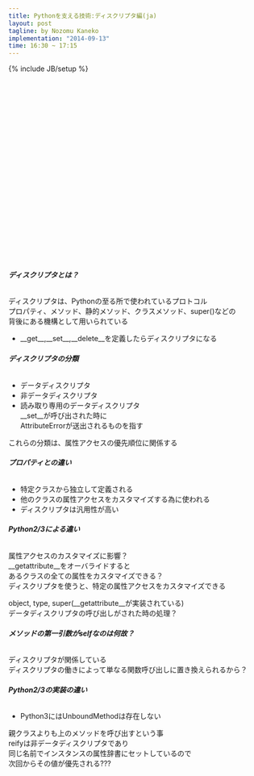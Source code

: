 ```yaml
---
title: Pythonを支える技術:ディスクリプタ編(ja)
layout: post
tagline: by Nozomu Kaneko
implementation: "2014-09-13"
time: 16:30 ~ 17:15
---
```


{% include JB/setup %}

<div style="width:427px;height:356px;">
<script async class="speakerdeck-embed" data-id="3dc78ee01d700132f327123486985575" data-ratio="1.77777777777778" src="//speakerdeck.com/assets/embed.js"></script>
</div>

###### **ディスクリプタとは？**

ディスクリプタは、Pythonの至る所で使われているプロトコル  
プロパティ、メソッド、静的メソッド、クラスメソッド、super()などの  
背後にある機構として用いられている  

* \_\_get\_\_,\_\_set\_\_,\_\_delete\_\_を定義したらディスクリプタになる

###### **ディスクリプタの分類**

* データディスクリプタ
* 非データディスクリプタ
* 読み取り専用のデータディスクリプタ  
\_\_set\_\_が呼び出された時に  
AttributeErrorが送出されるものを指す  

これらの分類は、属性アクセスの優先順位に関係する  

###### **プロパティとの違い**

* 特定クラスから独立して定義される
* 他のクラスの属性アクセスをカスタマイズする為に使われる
* ディスクリプタは汎用性が高い

###### **Python2/3による違い**

属性アクセスのカスタマイズに影響？  
\_\_getattribute\_\_をオーバライドすると  
あるクラスの全ての属性をカスタマイズできる？  
ディスクリプタを使うと、特定の属性アクセスをカスタマイズできる  

object, type, super(\_\_getattribute\_\_が実装されている)  
データディスクリプタの呼び出しがされた時の処理？  

###### **メソッドの第一引数がselfなのは何故？**

ディスクリプタが関係している  
ディスクリプタの働きによって単なる関数呼び出しに置き換えられるから？  

###### **Python2/3の実装の違い**

* Python3にはUnboundMethodは存在しない

親クラスよりも上のメソッドを呼び出すという事  
reifyは非データディスクリプタであり  
同じ名前でインスタンスの属性辞書にセットしているので  
次回からその値が優先される???  
